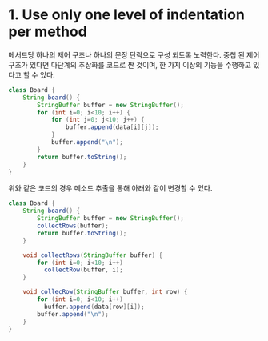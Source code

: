# 1. Use only one level of indentation per method

메서드당 하나의 제어 구조나 하나의 문장 단락으로 구성 되도록 노력한다. 중첩 된 제어 구조가 있다면 다단계의 추상화를 코드로 짠 것이며, 한 가지 이상의 기능을 수행하고 있다고 할 수 있다.

```java
class Board {
    String board() {
        StringBuffer buffer = new StringBuffer();
        for (int i=0; i<10; i++) {
            for (int j=0; j<10; j++) {
                buffer.append(data[i][j]);
            }
            buffer.append("\n");
        }
        return buffer.toString();
    }
}
```

위와 같은 코드의 경우 메소드 추출을 통해 아래와 같이 변경할 수 있다.

```java
class Board {
    String board() {
        StringBuffer buffer = new StringBuffer();
        collectRows(buffer);
        return buffer.toString();
    }

    void collectRows(StringBuffer buffer) {
        for (int i=0; i<10; i++)
          collectRow(buffer, i);
    }

    void collecRow(StringBuffer buffer, int row) {
        for (int i=0; i<10; i++)
          buffer.append(data[row][i]);
        buffer.append("\n");
    }
}
```
